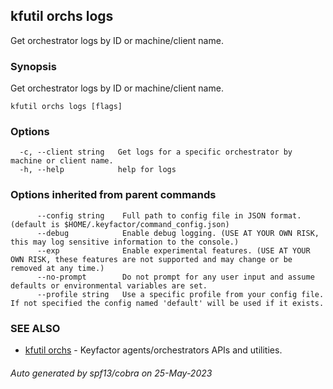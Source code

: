 ## kfutil orchs logs

Get orchestrator logs by ID or machine/client name.

### Synopsis

Get orchestrator logs by ID or machine/client name.

```
kfutil orchs logs [flags]
```

### Options

```
  -c, --client string   Get logs for a specific orchestrator by machine or client name.
  -h, --help            help for logs
```

### Options inherited from parent commands

```
      --config string    Full path to config file in JSON format. (default is $HOME/.keyfactor/command_config.json)
      --debug            Enable debug logging. (USE AT YOUR OWN RISK, this may log sensitive information to the console.)
      --exp              Enable experimental features. (USE AT YOUR OWN RISK, these features are not supported and may change or be removed at any time.)
      --no-prompt        Do not prompt for any user input and assume defaults or environmental variables are set.
      --profile string   Use a specific profile from your config file. If not specified the config named 'default' will be used if it exists.
```

### SEE ALSO

* [kfutil orchs](kfutil_orchs.md)	 - Keyfactor agents/orchestrators APIs and utilities.

###### Auto generated by spf13/cobra on 25-May-2023
